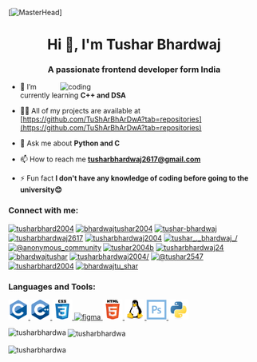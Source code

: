 [![MasterHead](https://1.bp.blogspot.com/-7A4WynwLsMw/XbBpCXG8fHI/AAAAAAAAMt4/uOa1bpLskYgrwGbllhSu2SDj_Mig8SXJQCLcBGAsYHQ/s1600/2000_600px.gif)]
<h1 align="center">Hi 👋, I'm Tushar Bhardwaj</h1>
<h3 align="center">A passionate frontend developer form India</h3>
<img align="right" alt="coding" width="400" src="https://i.gifer.com/39Cg.gif">

- 🌱 I’m currently learning **C++ and DSA**

- 👨‍💻 All of my projects are available at [https://github.com/TuShArBhArDwA?tab=repositories](https://github.com/TuShArBhArDwA?tab=repositories)

- 💬 Ask me about **Python and C**

- 📫 How to reach me **tusharbhardwaj2617@gmail.com**

- ⚡ Fun fact **I don't have any knowledge of coding before going to the university😊**

<h3 align="left">Connect with me:</h3>
<p align="left">
<a href="https://twitter.com/tusharbhard2004" target="blank"><img align="center" src="https://raw.githubusercontent.com/rahuldkjain/github-profile-readme-generator/master/src/images/icons/Social/twitter.svg" alt="tusharbhard2004" height="30" width="40" /></a>
<a href="https://linkedin.com/in/bhardwajtushar2004" target="blank"><img align="center" src="https://raw.githubusercontent.com/rahuldkjain/github-profile-readme-generator/master/src/images/icons/Social/linked-in-alt.svg" alt="bhardwajtushar2004" height="30" width="40" /></a>
<a href="https://stackoverflow.com/users/tushar-bhardwaj" target="blank"><img align="center" src="https://raw.githubusercontent.com/rahuldkjain/github-profile-readme-generator/master/src/images/icons/Social/stack-overflow.svg" alt="tushar-bhardwaj" height="30" width="40" /></a>
<a href="https://codesandbox.com/tusharbhardwaj2617" target="blank"><img align="center" src="https://raw.githubusercontent.com/rahuldkjain/github-profile-readme-generator/master/src/images/icons/Social/codesandbox.svg" alt="tusharbhardwaj2617" height="30" width="40" /></a>
<a href="https://kaggle.com/tusharbhardwaj2004" target="blank"><img align="center" src="https://raw.githubusercontent.com/rahuldkjain/github-profile-readme-generator/master/src/images/icons/Social/kaggle.svg" alt="tusharbhardwaj2004" height="30" width="40" /></a>
<a href="https://instagram.com/tushar_._bhardwaj_/" target="blank"><img align="center" src="https://raw.githubusercontent.com/rahuldkjain/github-profile-readme-generator/master/src/images/icons/Social/instagram.svg" alt="tushar_._bhardwaj_/" height="30" width="40" /></a>
<a href="https://www.youtube.com/c/@anonymous_community" target="blank"><img align="center" src="https://raw.githubusercontent.com/rahuldkjain/github-profile-readme-generator/master/src/images/icons/Social/youtube.svg" alt="@anonymous_community" height="30" width="40" /></a>
<a href="https://www.codechef.com/users/tushar2004b" target="blank"><img align="center" src="https://cdn.jsdelivr.net/npm/simple-icons@3.1.0/icons/codechef.svg" alt="tushar2004b" height="30" width="40" /></a>
<a href="https://www.hackerrank.com/tusharbhardwaj24" target="blank"><img align="center" src="https://raw.githubusercontent.com/rahuldkjain/github-profile-readme-generator/master/src/images/icons/Social/hackerrank.svg" alt="tusharbhardwaj24" height="30" width="40" /></a>
<a href="https://codeforces.com/profile/bhardwajtushar" target="blank"><img align="center" src="https://raw.githubusercontent.com/rahuldkjain/github-profile-readme-generator/master/src/images/icons/Social/codeforces.svg" alt="bhardwajtushar" height="30" width="40" /></a>
<a href="https://www.leetcode.com/tusharbhardwaj2004/" target="blank"><img align="center" src="https://raw.githubusercontent.com/rahuldkjain/github-profile-readme-generator/master/src/images/icons/Social/leet-code.svg" alt="tusharbhardwaj2004/" height="30" width="40" /></a>
<a href="https://www.hackerearth.com/@tushar2547" target="blank"><img align="center" src="https://raw.githubusercontent.com/rahuldkjain/github-profile-readme-generator/master/src/images/icons/Social/hackerearth.svg" alt="@tushar2547" height="30" width="40" /></a>
<a href="https://auth.geeksforgeeks.org/user/tusharbhard2004" target="blank"><img align="center" src="https://raw.githubusercontent.com/rahuldkjain/github-profile-readme-generator/master/src/images/icons/Social/geeks-for-geeks.svg" alt="tusharbhard2004" height="30" width="40" /></a>
<a href="https://www.topcoder.com/members/bhardwajtu_shar" target="blank"><img align="center" src="https://raw.githubusercontent.com/rahuldkjain/github-profile-readme-generator/master/src/images/icons/Social/topcoder.svg" alt="bhardwajtu_shar" height="30" width="40" /></a>
</p>

<h3 align="left">Languages and Tools:</h3>
<p align="left"> <a href="https://www.cprogramming.com/" target="_blank" rel="noreferrer"> <img src="https://raw.githubusercontent.com/devicons/devicon/master/icons/c/c-original.svg" alt="c" width="40" height="40"/> </a> <a href="https://www.w3schools.com/cpp/" target="_blank" rel="noreferrer"> <img src="https://raw.githubusercontent.com/devicons/devicon/master/icons/cplusplus/cplusplus-original.svg" alt="cplusplus" width="40" height="40"/> </a> <a href="https://www.w3schools.com/css/" target="_blank" rel="noreferrer"> <img src="https://raw.githubusercontent.com/devicons/devicon/master/icons/css3/css3-original-wordmark.svg" alt="css3" width="40" height="40"/> </a> <a href="https://www.figma.com/" target="_blank" rel="noreferrer"> <img src="https://www.vectorlogo.zone/logos/figma/figma-icon.svg" alt="figma" width="40" height="40"/> </a> <a href="https://www.w3.org/html/" target="_blank" rel="noreferrer"> <img src="https://raw.githubusercontent.com/devicons/devicon/master/icons/html5/html5-original-wordmark.svg" alt="html5" width="40" height="40"/> </a> <a href="https://www.linux.org/" target="_blank" rel="noreferrer"> <img src="https://raw.githubusercontent.com/devicons/devicon/master/icons/linux/linux-original.svg" alt="linux" width="40" height="40"/> </a> <a href="https://www.photoshop.com/en" target="_blank" rel="noreferrer"> <img src="https://raw.githubusercontent.com/devicons/devicon/master/icons/photoshop/photoshop-line.svg" alt="photoshop" width="40" height="40"/> </a> <a href="https://www.python.org" target="_blank" rel="noreferrer"> <img src="https://raw.githubusercontent.com/devicons/devicon/master/icons/python/python-original.svg" alt="python" width="40" height="40"/> </a> </p>

<p><img align="left" src="https://github-readme-stats.vercel.app/api/top-langs?username=tusharbhardwa&show_icons=true&locale=en&layout=compact" alt="tusharbhardwa" /></p>

<p>&nbsp;<img align="center" src="https://github-readme-stats.vercel.app/api?username=tusharbhardwa&show_icons=true&locale=en" alt="tusharbhardwa" /></p>

<p><img align="center" src="https://github-readme-streak-stats.herokuapp.com/?user=tusharbhardwa&" alt="tusharbhardwa" /></p>

